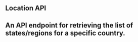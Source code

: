 ## Location API
## An API endpoint for retrieving the list of states/regions for a specific country.
